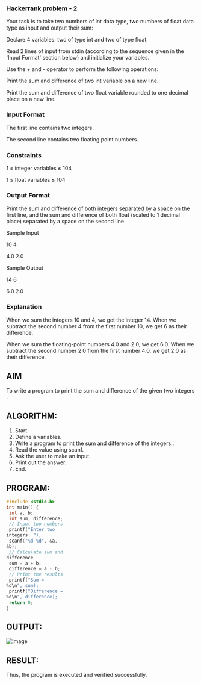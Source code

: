 ### Hackerrank problem - 2

Your task is to take two numbers of int data type, two numbers of float data type as input and output their sum:

Declare 4 variables: two of type int and two of type float.

Read 2 lines of input from stdin (according to the sequence given in the 'Input Format' section below) and initialize your variables.

Use the + and - operator to perform the following operations:

Print the sum and difference of two int variable on a new line.

Print the sum and difference of two float variable rounded to one decimal place on a new line.

### Input Format

The first line contains two integers.

The second line contains two floating point numbers.

### Constraints 

1 ≤ integer variables ≤ 104

1 ≤ float variables ≤ 104

### Output Format

Print the sum and difference of both integers separated by a space on the first line, and the sum and difference of both float (scaled to 1 decimal place) separated by a space on the second line.

Sample Input 

10 4

4.0 2.0

Sample Output 

14 6

6.0 2.0

### Explanation

When we sum the integers 10 and 4, we get the integer 14. When we subtract the second number 4 from the first number 10, we get 6 as their difference.

When we sum the floating-point numbers 4.0 and 2.0, we get 6.0. When we subtract the second number 2.0 from the first number 4.0, we get 2.0 as their difference.

## AIM
To write a program to print the sum and difference of the given two integers .

## ALGORITHM:
1. Start.
2. Define a variables.
3. Write a program to print the sum and difference of the integers..
4. Read the value using scanf.
5. Ask the user to make an input.
6. Print out the answer.
7. End.
   
## PROGRAM:
```c
#include <stdio.h>
int main() {
 int a, b;
 int sum, difference;
 // Input two numbers
 printf("Enter two 
integers: ");
 scanf("%d %d", &a, 
&b);
 // Calculate sum and 
difference
 sum = a + b;
 difference = a - b;
 // Print the results
 printf("Sum = 
%d\n", sum);
 printf("Difference = 
%d\n", difference);
 return 0;
}
```
## OUTPUT:
![image](https://github.com/user-attachments/assets/4749cf05-0a3a-453c-b8f2-862931fb18ea)

## RESULT:
Thus, the program is executed and verified successfully.
